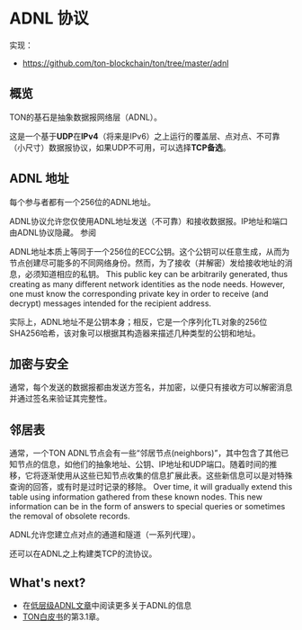 # ADNL 协议

实现：

- https://github.com/ton-blockchain/ton/tree/master/adnl

## 概览

TON的基石是抽象数据报网络层（ADNL）。

这是一个基于**UDP**在**IPv4**（将来是IPv6）之上运行的覆盖层、点对点、不可靠（小尺寸）数据报协议，如果UDP不可用，可以选择**TCP备选**。

## ADNL 地址

每个参与者都有一个256位的ADNL地址。

ADNL协议允许您仅使用ADNL地址发送（不可靠）和接收数据报。IP地址和端口由ADNL协议隐藏。 参阅

ADNL地址本质上等同于一个256位的ECC公钥。这个公钥可以任意生成，从而为节点创建尽可能多的不同网络身份。然而，为了接收（并解密）发给接收地址的消息，必须知道相应的私钥。 This public key can be arbitrarily generated, thus creating as many different network identities as the node needs.
However, one must know the corresponding private key in order to receive (and decrypt) messages intended for the recipient address.

实际上，ADNL地址不是公钥本身；相反，它是一个序列化TL对象的256位SHA256哈希，该对象可以根据其构造器来描述几种类型的公钥和地址。

## 加密与安全

通常，每个发送的数据报都由发送方签名，并加密，以便只有接收方可以解密消息并通过签名来验证其完整性。

## 邻居表

通常，一个TON ADNL节点会有一些“邻居节点(neighbors)”，其中包含了其他已知节点的信息，如他们的抽象地址、公钥、IP地址和UDP端口。随着时间的推移，它将逐渐使用从这些已知节点收集的信息扩展此表。这些新信息可以是对特殊查询的回答，或有时是过时记录的移除。 Over time, it will gradually
extend this table using information gathered from these known nodes. This new information can be in the form of answers to special queries or sometimes the removal of obsolete records.

ADNL允许您建立点对点的通道和隧道（一系列代理）。

还可以在ADNL之上构建类TCP的流协议。

## What's next?

- 在[低层级ADNL文章](/learn/networking/low-level-adnl)中阅读更多关于ADNL的信息
- [TON白皮书](https://docs.ton.org/ton.pdf)的第3.1章。
